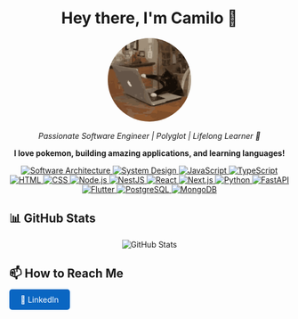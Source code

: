 <!-- markdownlint-disable MD033 -->
<h1 align="center">Hey there, I'm Camilo 👋</h1>

<p align="center">
  <img src="./assets/images/cat.gif" alt="Camilo" width="150" style="border-radius: 50%;" />
</p>

<p align="center">
  <em>Passionate Software Engineer | Polyglot | Lifelong Learner 🚀</em>
</p>

<p align="center">
  <strong>
    I love pokemon, building amazing applications, and learning languages!
  </strong>
</p>

<p align="center">
  <a href="https://en.wikipedia.org/wiki/Software_architecture" target="_blank">
    <img src="https://img.shields.io/badge/-Software_Architecture-4E5B5B?style=flat&logo=uml&logoColor=ffffff" alt="Software Architecture" />
  </a>
  <a href="https://en.wikipedia.org/wiki/Systems_design" target="_blank">
    <img src="https://img.shields.io/badge/-System_Design-3E8E41?style=flat&logo=thunderstore&logoColor=ffffff" alt="System Design" />
  </a>
  <a href="https://www.javascript.com/" target="_blank">
    <img src="https://img.shields.io/badge/-JavaScript-F7DF1E?style=flat&logo=javascript&logoColor=ffffff"  alt="JavaScript" />
  </a>
  <a href="https://www.typescriptlang.org/" target="_blank">
    <img src="https://img.shields.io/badge/-TypeScript-3178C6?style=flat&logo=typescript&logoColor=ffffff" alt="TypeScript" />
  </a>
  <a href="https://developer.mozilla.org/en-US/docs/Web/HTML" target="_blank">
    <img src="https://img.shields.io/badge/-HTML-E34F26?style=flat&logo=html5&logoColor=ffffff" alt="HTML" />
  </a>
  <a href="https://developer.mozilla.org/en-US/docs/Web/CSS" target="_blank">
    <img src="https://img.shields.io/badge/-CSS-1572B6?style=flat&logo=css3&logoColor=ffffff" alt="CSS" />
  </a>
  <a href="https://nodejs.org/" target="_blank">
    <img src="https://img.shields.io/badge/-Node.js-339933?style=flat&logo=node.js&logoColor=ffffff" alt="Node.js" />
  </a>
  <a href="https://nestjs.com/" target="_blank">
    <img src="https://img.shields.io/badge/-NestJS-E0234E?style=flat&logo=nestjs&logoColor=ffffff" alt="NestJS" />
  </a>
  <a href="https://reactjs.org/" target="_blank">
    <img src="https://img.shields.io/badge/-React-61DAFB?style=flat&logo=react&logoColor=ffffff" alt="React" />
  </a>
  <a href="https://nextjs.org/" target="_blank">
    <img src="https://img.shields.io/badge/-Next.js-000000?style=flat&logo=next.js&logoColor=ffffff" alt="Next.js" />
  </a>
  <a href="https://www.python.org/" target="_blank">
    <img src="https://img.shields.io/badge/-Python-3776AB?style=flat&logo=python&logoColor=ffffff" alt="Python" />
  </a>
  <a href="https://fastapi.tiangolo.com/" target="_blank">
    <img src="https://img.shields.io/badge/-FastAPI-009688?style=flat&logo=fastapi&logoColor=ffffff" alt="FastAPI" />
  </a>
  <a href="https://flutter.dev/" target="_blank">
    <img src="https://img.shields.io/badge/-Flutter-02569B?style=flat&logo=flutter&logoColor=ffffff" alt="Flutter" />
  </a>
  <a href="https://www.postgresql.org/" target="_blank">
    <img src="https://img.shields.io/badge/-PostgreSQL-336791?style=flat&logo=postgresql&logoColor=ffffff" alt="PostgreSQL" />
  </a>
  <a href="https://www.mongodb.com/" target="_blank">
    <img src="https://img.shields.io/badge/-MongoDB-47A248?style=flat&logo=mongodb&logoColor=ffffff" alt="MongoDB" />
  </a>
</p>

## 📊 GitHub Stats

<p align="center">
  <img src="https://github-readme-stats.vercel.app/api?username=ocamilomontealegre&show_icons=true&hide_title=true&count_private=true&hide=prs&theme=radical" alt="GitHub Stats" />
</p>

## 📫 How to Reach Me

<p>
  <a href="https://linkedin.com/in/ocamilomontealegre" target="_blank" style="text-decoration: none; padding: 10px 20px; background-color: #0A66C2; color: white; border-radius: 5px;">💼 LinkedIn</a>
</p>

